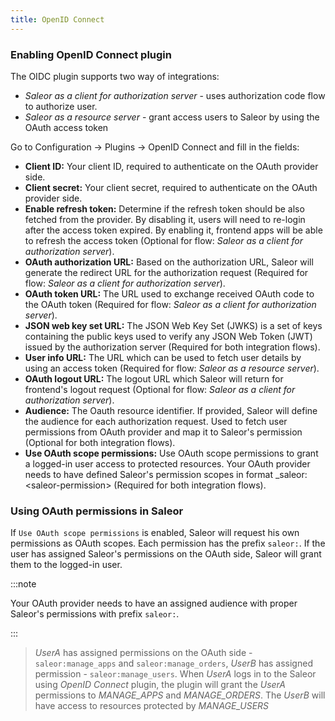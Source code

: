 ```yaml
---
title: OpenID Connect
---
```


### Enabling OpenID Connect plugin

The OIDC plugin supports two way of integrations:
  - _Saleor as a client for authorization server_ - uses authorization code flow to authorize user.
  - _Saleor as a resource server_ - grant access users to Saleor by using the OAuth access token

Go to Configuration -> Plugins -> OpenID Connect and fill in the fields:

- **Client ID:** Your client ID, required to authenticate on the OAuth provider side.
- **Client secret:** Your client secret, required to authenticate on the OAuth provider side.
- **Enable refresh token:** Determine if the refresh token should be also fetched from the provider. By disabling it, users will need to re-login after the access token expired. By enabling it, frontend apps will be able to refresh the access token (Optional for flow: _Saleor as a client for authorization server_).
- **OAuth authorization URL:** Based on the authorization URL, Saleor will generate the redirect URL for the authorization request (Required for flow: _Saleor as a client for authorization server_).
- **OAuth token URL:** The URL used to exchange received OAuth code to the OAuth token (Required for flow: _Saleor as a client for authorization server_).
- **JSON web key set URL:** The JSON Web Key Set (JWKS) is a set of keys containing the public 
keys used to verify any JSON Web Token (JWT) issued by the authorization server (Required for both integration flows).
- **User info URL:** The URL which can be used to fetch user details by using an access token (Required for flow: _Saleor as a resource server_).
- **OAuth logout URL:** The logout URL which Saleor will return for frontend's logout request (Optional for flow: _Saleor as a client for authorization server_).
- **Audience:** The Oauth resource identifier. If provided, Saleor will define the audience for each authorization request.  Used to fetch user permissions from OAuth provider and map it to Saleor's permission (Optional for both integration flows).
- **Use OAuth scope permissions:** Use OAuth scope permissions to grant a logged-in user access to protected resources. Your OAuth provider needs to have defined Saleor's permission scopes in format _saleor:<saleor-permission\> (Required for both integration flows).


### Using OAuth permissions in Saleor

If `Use OAuth scope permissions` is enabled, Saleor will request his own permissions as OAuth scopes.  Each permission has the prefix `saleor:`.  If the user has assigned Saleor's permissions on the OAuth side, Saleor will grant them to the logged-in user.

:::note

Your OAuth provider needs to have an assigned audience with proper Saleor's permissions with prefix `saleor:`.

:::

>*UserA* has assigned permissions on the OAuth side - `saleor:manage_apps` and `saleor:manage_orders`, *UserB* has assigned 
> permission - `saleor:manage_users`. When *UserA* logs in to the Saleor using *OpenID Connect* plugin, the plugin will grant the *UserA*
> permissions to *MANAGE_APPS* and *MANAGE_ORDERS*. The *UserB* will have access to resources protected by *MANAGE_USERS*
